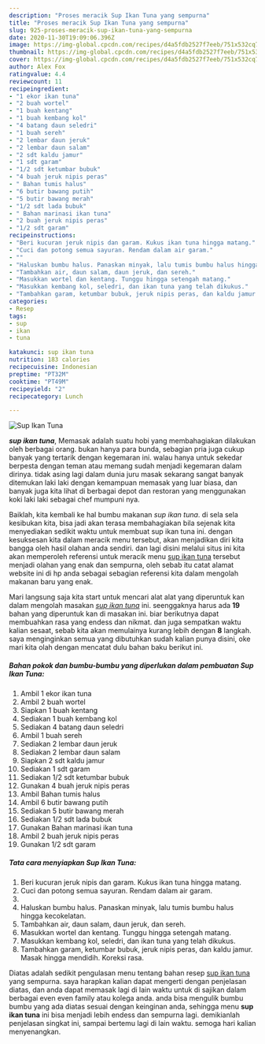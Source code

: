 ```yaml
---
description: "Proses meracik Sup Ikan Tuna yang sempurna"
title: "Proses meracik Sup Ikan Tuna yang sempurna"
slug: 925-proses-meracik-sup-ikan-tuna-yang-sempurna
date: 2020-11-30T19:09:06.396Z
image: https://img-global.cpcdn.com/recipes/d4a5fdb2527f7eeb/751x532cq70/sup-ikan-tuna-foto-resep-utama.jpg
thumbnail: https://img-global.cpcdn.com/recipes/d4a5fdb2527f7eeb/751x532cq70/sup-ikan-tuna-foto-resep-utama.jpg
cover: https://img-global.cpcdn.com/recipes/d4a5fdb2527f7eeb/751x532cq70/sup-ikan-tuna-foto-resep-utama.jpg
author: Alex Fox
ratingvalue: 4.4
reviewcount: 11
recipeingredient:
- "1 ekor ikan tuna"
- "2 buah wortel"
- "1 buah kentang"
- "1 buah kembang kol"
- "4 batang daun seledri"
- "1 buah sereh"
- "2 lembar daun jeruk"
- "2 lembar daun salam"
- "2 sdt kaldu jamur"
- "1 sdt garam"
- "1/2 sdt ketumbar bubuk"
- "4 buah jeruk nipis peras"
- " Bahan tumis halus"
- "6 butir bawang putih"
- "5 butir bawang merah"
- "1/2 sdt lada bubuk"
- " Bahan marinasi ikan tuna"
- "2 buah jeruk nipis peras"
- "1/2 sdt garam"
recipeinstructions:
- "Beri kucuran jeruk nipis dan garam. Kukus ikan tuna hingga matang."
- "Cuci dan potong semua sayuran. Rendam dalam air garam."
- ""
- "Haluskan bumbu halus. Panaskan minyak, lalu tumis bumbu halus hingga kecokelatan."
- "Tambahkan air, daun salam, daun jeruk, dan sereh."
- "Masukkan wortel dan kentang. Tunggu hingga setengah matang."
- "Masukkan kembang kol, seledri, dan ikan tuna yang telah dikukus."
- "Tambahkan garam, ketumbar bubuk, jeruk nipis peras, dan kaldu jamur. Masak hingga mendidih. Koreksi rasa."
categories:
- Resep
tags:
- sup
- ikan
- tuna

katakunci: sup ikan tuna 
nutrition: 183 calories
recipecuisine: Indonesian
preptime: "PT32M"
cooktime: "PT49M"
recipeyield: "2"
recipecategory: Lunch

---
```



![Sup Ikan Tuna](https://img-global.cpcdn.com/recipes/d4a5fdb2527f7eeb/751x532cq70/sup-ikan-tuna-foto-resep-utama.jpg)

<b><i>sup ikan tuna</i></b>, Memasak adalah suatu hobi yang membahagiakan dilakukan oleh berbagai orang. bukan hanya para bunda, sebagian pria juga cukup banyak yang tertarik dengan kegemaran ini. walau hanya untuk sekedar berpesta dengan teman atau memang sudah menjadi kegemaran dalam dirinya. tidak asing lagi dalam dunia juru masak sekarang sangat banyak ditemukan laki laki dengan kemampuan memasak yang luar biasa, dan banyak juga kita lihat di berbagai depot dan restoran yang menggunakan koki laki laki sebagai chef mumpuni nya.

Baiklah, kita kembali ke hal bumbu makanan <i>sup ikan tuna</i>. di sela sela kesibukan kita, bisa jadi akan terasa membahagiakan bila sejenak kita menyediakan sedikit waktu untuk membuat sup ikan tuna ini. dengan kesuksesan kita dalam meracik menu tersebut, akan menjadikan diri kita bangga oleh hasil olahan anda sendiri. dan lagi disini melalui situs ini kita akan memperoleh referensi untuk meracik menu <u>sup ikan tuna</u> tersebut menjadi olahan yang enak dan sempurna, oleh sebab itu catat alamat website ini di hp anda sebagai sebagian referensi kita dalam mengolah makanan baru yang enak.




Mari langsung saja kita start untuk mencari alat alat yang diperuntuk kan dalam mengolah masakan <u><i>sup ikan tuna</i></u> ini. seenggaknya harus ada <b>19</b> bahan yang diperuntuk kan di masakan ini. biar berikutnya dapat membuahkan rasa yang endess dan nikmat. dan juga sempatkan waktu kalian sesaat, sebab kita akan memulainya kurang lebih dengan <b>8</b> langkah. saya menginginkan semua yang dibutuhkan sudah kalian punya disini, oke mari kita olah dengan mencatat dulu bahan baku berikut ini.

<!--inarticleads1-->

##### Bahan pokok dan bumbu-bumbu yang diperlukan dalam pembuatan Sup Ikan Tuna:

1. Ambil 1 ekor ikan tuna
1. Ambil 2 buah wortel
1. Siapkan 1 buah kentang
1. Sediakan 1 buah kembang kol
1. Sediakan 4 batang daun seledri
1. Ambil 1 buah sereh
1. Sediakan 2 lembar daun jeruk
1. Sediakan 2 lembar daun salam
1. Siapkan 2 sdt kaldu jamur
1. Sediakan 1 sdt garam
1. Sediakan 1/2 sdt ketumbar bubuk
1. Gunakan 4 buah jeruk nipis peras
1. Ambil  Bahan tumis halus
1. Ambil 6 butir bawang putih
1. Sediakan 5 butir bawang merah
1. Sediakan 1/2 sdt lada bubuk
1. Gunakan  Bahan marinasi ikan tuna
1. Ambil 2 buah jeruk nipis peras
1. Gunakan 1/2 sdt garam




<!--inarticleads2-->

##### Tata cara menyiapkan Sup Ikan Tuna:

1. Beri kucuran jeruk nipis dan garam. Kukus ikan tuna hingga matang.
1. Cuci dan potong semua sayuran. Rendam dalam air garam.
1. 
1. Haluskan bumbu halus. Panaskan minyak, lalu tumis bumbu halus hingga kecokelatan.
1. Tambahkan air, daun salam, daun jeruk, dan sereh.
1. Masukkan wortel dan kentang. Tunggu hingga setengah matang.
1. Masukkan kembang kol, seledri, dan ikan tuna yang telah dikukus.
1. Tambahkan garam, ketumbar bubuk, jeruk nipis peras, dan kaldu jamur. Masak hingga mendidih. Koreksi rasa.




Diatas adalah sedikit pengulasan menu tentang bahan resep <u>sup ikan tuna</u> yang sempurna. saya harapkan kalian dapat mengerti dengan penjelasan diatas, dan anda dapat memasak lagi di lain waktu untuk di sajikan dalam berbagai even even family atau kolega anda. anda bisa mengulik bumbu bumbu yang ada diatas sesuai dengan keinginan anda, sehingga menu <b>sup ikan tuna</b> ini bisa menjadi lebih endess dan sempurna lagi. demikianlah penjelasan singkat ini, sampai bertemu lagi di lain waktu. semoga hari kalian menyenangkan.
